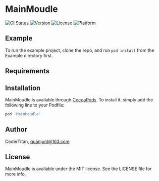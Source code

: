 # MainMoudle

[![CI Status](https://img.shields.io/travis/CoderTitan/MainMoudle.svg?style=flat)](https://travis-ci.org/CoderTitan/MainMoudle)
[![Version](https://img.shields.io/cocoapods/v/MainMoudle.svg?style=flat)](https://cocoapods.org/pods/MainMoudle)
[![License](https://img.shields.io/cocoapods/l/MainMoudle.svg?style=flat)](https://cocoapods.org/pods/MainMoudle)
[![Platform](https://img.shields.io/cocoapods/p/MainMoudle.svg?style=flat)](https://cocoapods.org/pods/MainMoudle)

## Example

To run the example project, clone the repo, and run `pod install` from the Example directory first.

## Requirements

## Installation

MainMoudle is available through [CocoaPods](https://cocoapods.org). To install
it, simply add the following line to your Podfile:

```ruby
pod 'MainMoudle'
```

## Author

CoderTitan, quanjunt@163.com

## License

MainMoudle is available under the MIT license. See the LICENSE file for more info.
